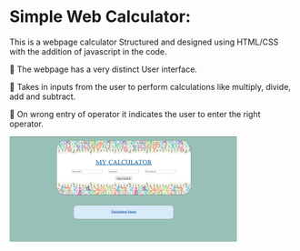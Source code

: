 
# Simple Web Calculator:

This is a webpage calculator Structured and designed using HTML/CSS with the addition of javascript in the code.

📌 The webpage has a very distinct User interface.

📌 Takes in inputs from the user to perform calculations like multiply, divide, add and subtract.

📌 On wrong entry of operator it indicates the user to enter the right operator.

<img width="400" src="View.png" alt="saadshah8">
